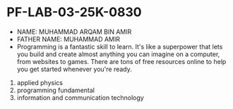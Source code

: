 # PF-LAB-03-25K-0830
- NAME: MUHAMMAD ARQAM BIN AMIR
- FATHER NAME: MUHAMMAD AMIR
- Programming is a fantastic skill to learn. It's like a superpower that lets you build and create almost anything you can imagine on a computer, from websites to games. There are tons of free resources online to help you get started whenever you're ready.
1. applied physics
2. programming fundamental
3. information and communication technology
